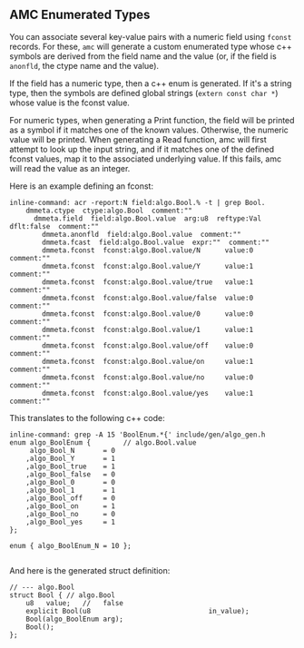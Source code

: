 ## AMC Enumerated Types
<a href="#amc-enumerated-types"></a>

You can associate several key-value pairs with a numeric field using `fconst` records.
For these, `amc` will generate a custom enumerated type whose c++ symbols are derived from the
field name and the value (or, if the field is `anonfld`, the ctype name and the value).

If the field has a numeric type, then a c++ enum is generated. If it's a string type,
then the symbols are defined global strings (`extern const char *`) whose value is the
fconst value.

For numeric types, when generating a Print function, the field will be printed as a symbol
if it matches one of the known values. Otherwise, the numeric value will be printed.
When generating a Read function, amc will first attempt to look up the input string, and if it
matches one of the defined fconst values, map it to the associated underlying value. If this
fails, amc will read the value as an integer.

Here is an example defining an fconst:

```
inline-command: acr -report:N field:algo.Bool.% -t | grep Bool.
    dmmeta.ctype  ctype:algo.Bool  comment:""
      dmmeta.field  field:algo.Bool.value  arg:u8  reftype:Val  dflt:false  comment:""
        dmmeta.anonfld  field:algo.Bool.value  comment:""
        dmmeta.fcast  field:algo.Bool.value  expr:""  comment:""
        dmmeta.fconst  fconst:algo.Bool.value/N      value:0  comment:""
        dmmeta.fconst  fconst:algo.Bool.value/Y      value:1  comment:""
        dmmeta.fconst  fconst:algo.Bool.value/true   value:1  comment:""
        dmmeta.fconst  fconst:algo.Bool.value/false  value:0  comment:""
        dmmeta.fconst  fconst:algo.Bool.value/0      value:0  comment:""
        dmmeta.fconst  fconst:algo.Bool.value/1      value:1  comment:""
        dmmeta.fconst  fconst:algo.Bool.value/off    value:0  comment:""
        dmmeta.fconst  fconst:algo.Bool.value/on     value:1  comment:""
        dmmeta.fconst  fconst:algo.Bool.value/no     value:0  comment:""
        dmmeta.fconst  fconst:algo.Bool.value/yes    value:1  comment:""
```

This translates to the following c++ code:

```
inline-command: grep -A 15 'BoolEnum.*{' include/gen/algo_gen.h
enum algo_BoolEnum {        // algo.Bool.value
     algo_Bool_N       = 0
    ,algo_Bool_Y       = 1
    ,algo_Bool_true    = 1
    ,algo_Bool_false   = 0
    ,algo_Bool_0       = 0
    ,algo_Bool_1       = 1
    ,algo_Bool_off     = 0
    ,algo_Bool_on      = 1
    ,algo_Bool_no      = 0
    ,algo_Bool_yes     = 1
};

enum { algo_BoolEnum_N = 10 };


```

And here is the generated struct definition:

```
// --- algo.Bool
struct Bool { // algo.Bool
    u8   value;   //   false
    explicit Bool(u8                             in_value);
    Bool(algo_BoolEnum arg);
    Bool();
};
```

